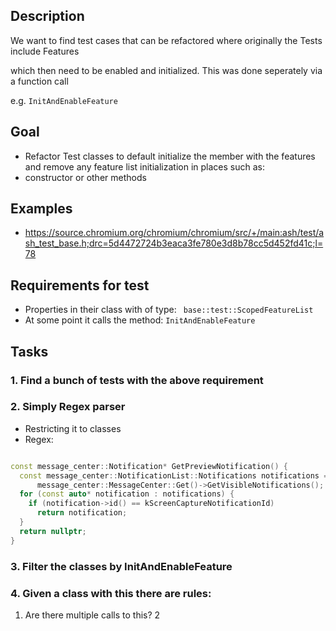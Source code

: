 ## Description

We want to find test cases that can be refactored where originally the Tests include Features

which then need to be enabled and initialized. This was done seperately via a function call 

e.g. `InitAndEnableFeature`


## Goal

- Refactor Test classes to default initialize the member with the features and remove any feature list initialization in places such as:
- constructor or other methods 

## Examples

- https://source.chromium.org/chromium/chromium/src/+/main:ash/test/ash_test_base.h;drc=5d4472724b3eaca3fe780e3d8b78cc5d452fd41c;l=78

## Requirements for test

<!-- - Inheritance from  : public testing::Test  -->
- Properties in their class with of type: ` base::test::ScopedFeatureList`
- At some point it calls the method: `InitAndEnableFeature`


## Tasks

### 1. Find a bunch of tests with the above requirement

### 2. Simply Regex parser
- Restricting it to classes
- Regex:


```c++

const message_center::Notification* GetPreviewNotification() {
  const message_center::NotificationList::Notifications notifications =
      message_center::MessageCenter::Get()->GetVisibleNotifications();
  for (const auto* notification : notifications) {
    if (notification->id() == kScreenCaptureNotificationId)
      return notification;
  }
  return nullptr;
}
```

### 3. Filter the classes by InitAndEnableFeature

### 4. Given a class with this there are rules:

1. Are there multiple calls to this? 
2
